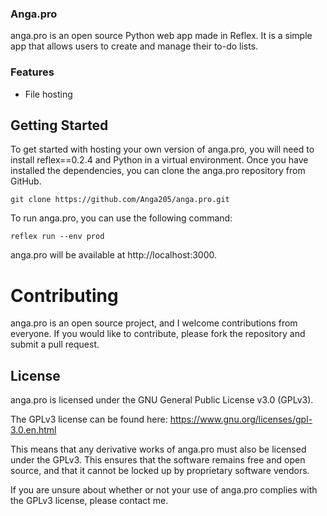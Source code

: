 ### Anga.pro
anga.pro is an open source Python web app made in Reflex. It is a simple app that allows users to create and manage their to-do lists.

### Features
* File hosting

## Getting Started
To get started with hosting your own version of anga.pro, you will need to install reflex==0.2.4 and Python in a virtual environment. Once you have installed the dependencies, you can clone the anga.pro repository from GitHub.

`git clone https://github.com/Anga205/anga.pro.git`

To run anga.pro, you can use the following command:

`reflex run --env prod`

anga.pro will be available at http://localhost:3000.

# Contributing
anga.pro is an open source project, and I welcome contributions from everyone. If you would like to contribute, please fork the repository and submit a pull request.

## License
anga.pro is licensed under the GNU General Public License v3.0 (GPLv3).

The GPLv3 license can be found here: https://www.gnu.org/licenses/gpl-3.0.en.html

This means that any derivative works of anga.pro must also be licensed under the GPLv3. This ensures that the software remains free and open source, and that it cannot be locked up by proprietary software vendors.

If you are unsure about whether or not your use of anga.pro complies with the GPLv3 license, please contact me.